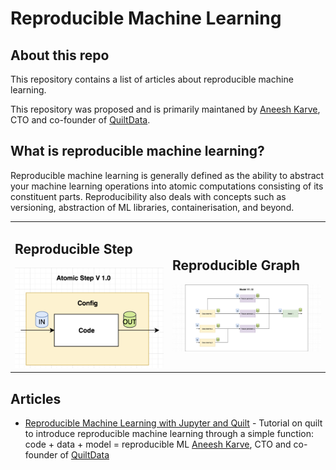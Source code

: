 # Reproducible Machine Learning

## About this repo

This repository contains a list of articles about reproducible machine learning.

This repository was proposed and is primarily maintaned by <a href="https://twitter.com/akarve">Aneesh Karve</a>, CTO and co-founder of <a href="https://quiltdata.com/">QuiltData</a>.

## What is reproducible machine learning?

Reproducible machine learning is generally defined as the ability to abstract your machine learning operations into atomic computations consisting of its constituent parts. Reproducibility also deals with concepts such as versioning, abstraction of ML libraries, containerisation, and beyond.

<table>
  <tr>
    <td width="50%">
        <h2>Reproducible Step</h2>
        <img src="images/mlstep2.png">
    </td>
    <td width="50%">
        <h2>Reproducible Graph</h2>
        <img src="images/mltemp5.png">
    </td>
  </tr>
</table>

## Articles

* [Reproducible Machine Learning with Jupyter and Quilt](https://blog.dominodatalab.com/reproducible-machine-learning-with-jupyter-and-quilt/) - Tutorial on quilt to introduce reproducible machine learning through a simple function: code + data + model = reproducible ML <a href="https://twitter.com/akarve">Aneesh Karve</a>, CTO and co-founder of <a href="https://quiltdata.com/">QuiltData</a>


